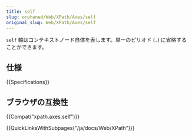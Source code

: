 ```yaml
---
title: self
slug: orphaned/Web/XPath/Axes/self
original_slug: Web/XPath/Axes/self
---
```


`self` 軸はコンテキストノード自体を表します。単一のピリオド (`.`) に省略することができます。

## 仕様

{{Specifications}}

## ブラウザの互換性

{{Compat("xpath.axes.self")}}

{{QuickLinksWithSubpages("/ja/docs/Web/XPath")}}
